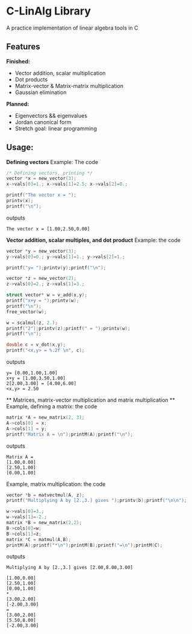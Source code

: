 # C-LinAlg Library
A practice implementation of linear algebra tools in C

## Features
**Finished:**
- Vector addition, scalar multiplication
- Dot products
- Matrix-vector & Matrix-matrix multiplication
- Gaussian elimination

**Planned:**
- Eigenvectors && eigenvalues
- Jordan canonical form
- Stretch goal: linear programming


## Usage:
**Defining vectors**
Example: The code
```c
/* Defining vectors, printing */
vector *x = new_vector(3);
x->vals[0]=1.; x->vals[1]=2.5; x->vals[2]=0.;

printf("The vector x = ");
printv(x);
printf("\n");
```
outputs
```
The vector x = [1.00,2.50,0.00]
```

**Vector addition, scalar multiples, and dot product**
Example: the code
```c
vector *y = new_vector(3);
y->vals[0]=0.; y->vals[1]=1.; y->vals[2]=1.;

printf("y= ");printv(y);printf("\n");

vector *z = new_vector(2);
z->vals[0]=2.; z->vals[1]=3.;

struct vector* w = v_add(x,y);
printf("x+y = ");printv(w);
printf("\n");
free_vector(w);

w = scalmul(z, 2.);
printf("2");printv(z);printf(" = ");printv(w);
printf("\n");

double c = v_dot(x,y);
printf("<x,y> = %.2f \n", c);
```
outputs
```
y= [0.00,1.00,1.00]
x+y = [1.00,3.50,1.00]
2[2.00,3.00] = [4.00,6.00]
<x,y> = 2.50 
```

** Matrices, matrix-vector multiplication and matrix multiplication **
Example, defining a matrix: the code
```c	
matrix *A = new_matrix(2, 3);
A->cols[0] = x;
A->cols[1] = y;
printf("Matrix A = \n");printM(A);printf("\n");
```
outputs
```
Matrix A = 
[1.00,0.00]
[2.50,1.00]
[0.00,1.00]
```
Example, matrix multiplication: the code
```c
vector *b = matvectmul(A, z);
printf("Multiplying A by [2.,3.] gives ");printv(b);printf("\n\n");

w->vals[0]=3.;
w->vals[1]=-2.;
matrix *B = new_matrix(2,2);
B->cols[0]=w;
B->cols[1]=z;
matrix *C = matmul(A,B);
printM(A);printf("*\n");printM(B);printf("=\n");printM(C);
```
outputs
```
Multiplying A by [2.,3.] gives [2.00,8.00,3.00]

[1.00,0.00]
[2.50,1.00]
[0.00,1.00]
*
[3.00,2.00]
[-2.00,3.00]
=
[3.00,2.00]
[5.50,8.00]
[-2.00,3.00]
```
